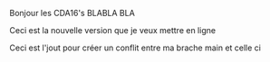 Bonjour les CDA16's
 BLABLA BLA
 
 Ceci est la nouvelle version que je veux mettre en ligne
 

 Ceci est l'jout pour créer un conflit entre ma brache main et celle ci

